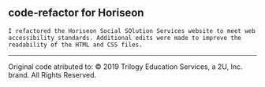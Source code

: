 ## code-refactor for Horiseon
```
I refactored the Horiseon Social SOlution Services website to meet web accessibility standards. Additional edits were made to improve the readability of the HTML and CSS files.  
```
- - -
Original code atributed to:
© 2019 Trilogy Education Services, a 2U, Inc. brand. All Rights Reserved.
 
